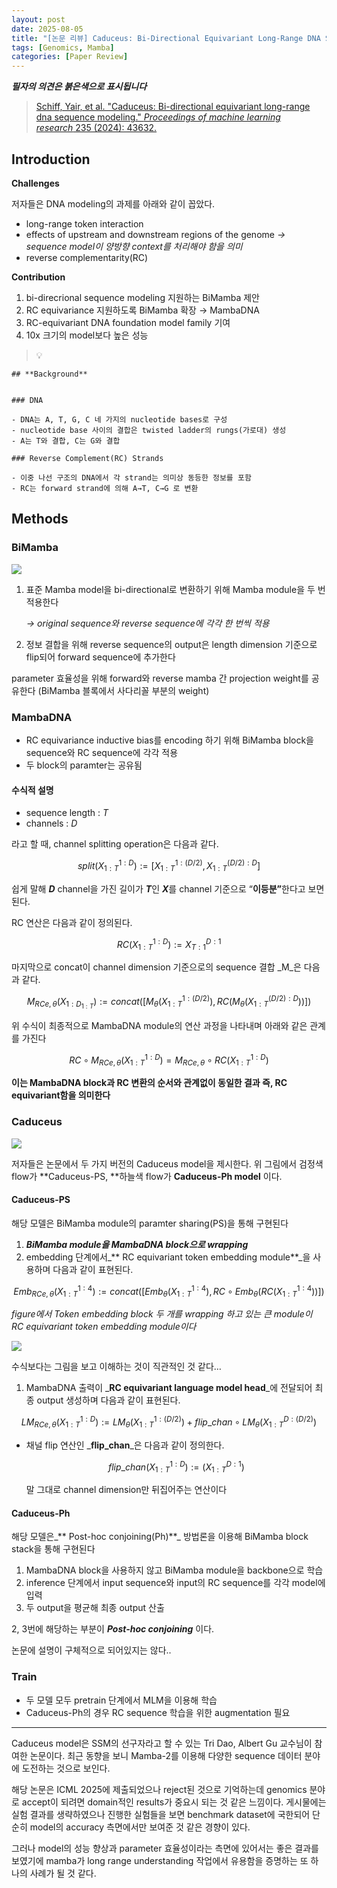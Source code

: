 ```yaml
---
layout: post
date: 2025-08-05
title: "[논문 리뷰] Caduceus: Bi-Directional Equivariant Long-Range DNA Sequence Modeling"
tags: [Genomics, Mamba]
categories: [Paper Review]
---
```


<span class="notion-red">_**필자의 의견은 붉은색으로 표시됩니다**_</span>


> [Schiff, Yair, et al. "Caduceus: Bi-directional equivariant long-range dna sequence modeling." ](https://pmc.ncbi.nlm.nih.gov/articles/PMC12189541/)[_Proceedings of machine learning research_](https://pmc.ncbi.nlm.nih.gov/articles/PMC12189541/)[ 235 (2024): 43632.](https://pmc.ncbi.nlm.nih.gov/articles/PMC12189541/)



## Introduction


**Challenges**


저자들은 DNA modeling의 과제를 아래와 같이 꼽았다.

- long-range token interaction
- effects of upstream and downstream regions of the genome 
_→ sequence model이 양방향 context를 처리해야 함을 의미_
- reverse complementarity(RC)

**Contribution**

1. bi-direcrional sequence modeling 지원하는 BiMamba 제안
1. RC equivariance 지원하도록 BiMamba 확장 → MambaDNA
1. RC-equivariant DNA foundation model family 기여
1. 10x 크기의 model보다 높은 성능

> 💡 


	## **Background**


	### DNA

	- DNA는 A, T, G, C 네 가지의 nucleotide bases로 구성
	- nucleotide base 사이의 결합은 twisted ladder의 rungs(가로대) 생성
	- A는 T와 결합, C는 G와 결합

	### Reverse Complement(RC) Strands

	- 이중 나선 구조의 DNA에서 각 strand는 의미상 동등한 정보를 포함
	- RC는 forward strand에 의해 A→T, C→G 로 변환


## Methods



### BiMamba


![](https://prod-files-secure.s3.us-west-2.amazonaws.com/542b861c-36a8-4051-84e5-8804b6728dba/2c247d59-7815-4980-99f0-8f0d21f445a7/image.png?X-Amz-Algorithm=AWS4-HMAC-SHA256&X-Amz-Content-Sha256=UNSIGNED-PAYLOAD&X-Amz-Credential=ASIAZI2LB466SCDZBG4D%2F20250829%2Fus-west-2%2Fs3%2Faws4_request&X-Amz-Date=20250829T110112Z&X-Amz-Expires=3600&X-Amz-Security-Token=IQoJb3JpZ2luX2VjEGMaCXVzLXdlc3QtMiJGMEQCID4Wbs395pndYDZdKKa%2BLSw%2FQlr3eplHmgA5GVpTFL3JAiBp1DS8hOARD5wcew9r%2BNMz1kvKO5bQnV%2FeX3WuuxtVoCqIBAi7%2F%2F%2F%2F%2F%2F%2F%2F%2F%2F8BEAAaDDYzNzQyMzE4MzgwNSIMV1kGUu722MTs%2F6NUKtwD%2Fm7TCAxozF7ovm7ddDVCihSV2FdGW%2BLq5%2FdJpIgheafL92x8t4%2BgvhxkrYB6BCUoqdbBOXeTYR0W%2FCrKIXAGLD%2BweXQfv33ut26OMMFk4b2BbxOZS%2BRxJZfztXFnGEkGy2BaO0nUhr0hewYlnhJg7KyO0rUb%2BZdbii6rnjJgbbKm95Mk5OQFL2%2BIPHe9LGym17mkgBNgdvxdiTjTyND2XXV8kk8h8a9N5Gb%2FjBrYEuKUv4NT5c7ogszDR9oDdbGuZuX9jpiWLeawIeBpXhJOK50%2BYzVqbd6UbSqJhvXm0UlnX1zb13YZ%2BV3MqWWfemAW6vQP4j%2FCCZKUvKnReEvI48nmNSfJp3k7dtX4rKY7Is%2Fuq40KNuNH9J0swSLd93ZABnfobTCVScR60w9VStgqqN6kJcGbAoiwj%2B8RJorv0jdILaMp0AcuM0WgCnTEfC1BTa5hujrz3k5OG4KUdJ8iXUGI%2BhkQqcwyMgoWgTSTrhlmNfaJF9NetuU2FXJsod0ooFSFm6mxXskQ4pNM4WegVvaplDIM%2FwZssyuUqJ%2F6%2Baa06DrSwnC%2FI8JWPUL%2BDUeRjys%2B%2FVKyXmRSBu0TLzrNQn8pf9IGk3Qs%2BcrbpbYmaxZcS1rh0%2B5Jn4ApmCEwi4LGxQY6pgEU%2FAio48aZjEl1yml28fRDKqjVbswxkgAq7nWhFyRFRtmAHf9P3AhUeMSuv1SMYTh4fvR9F25GlP47C4uJSOvBPNKjBxlO1scQf5QdYMMrhyBZwzqAWzmDvbD5djKmvgQlYvtllxqObJ1s64cUxkt8YZ%2BknfRdOIBT0HKlzyqal0%2BBHMxg6NWU9SNgOM2zljY%2F%2B0DWtV0HSFloVihhVYzjPDtNhx1B&X-Amz-Signature=c6634f6d2f7b8b2a92b16187bd4cc46a2540613e150950ccca382623de086767&X-Amz-SignedHeaders=host&x-amz-checksum-mode=ENABLED&x-id=GetObject)

1. 표준 Mamba model을 bi-directional로 변환하기 위해 Mamba module을 두 번 적용한다

	_→ original sequence와 reverse sequence에 각각 한 번씩 적용_

1. 정보 결합을 위해 reverse sequence의 output은 length dimension 기준으로 flip되어 forward sequence에 추가한다

parameter 효율성을 위해 forward와 reverse mamba 간 projection weight를 공유한다 (BiMamba 블록에서 사다리꼴 부분의 weight)



### MambaDNA

- RC equivariance inductive bias를 encoding 하기 위해 BiMamba block을 sequence와 RC sequence에 각각 적용
- 두 block의 paramter는 공유됨


#### 수식적 설명

- sequence length : _T_
- channels : _D_

라고 할 때,  channel splitting operation은 다음과 같다.


$$
split(X^{1:D}_{1:T}):=[X^{1:(D/2)}_{1:T},X^{(D/2):D}_{1:T}]
$$


<span class="notion-red">쉽게 말해 </span><span class="notion-red">_**D**_</span><span class="notion-red"> channel을 가진 길이가 </span><span class="notion-red">_**T**_</span><span class="notion-red">인 </span><span class="notion-red">_**X**_</span><span class="notion-red">를 channel 기준으로 “</span><span class="notion-red">**이등분”**</span><span class="notion-red">한다고 보면 된다.</span>


RC 연산은 다음과 같이 정의된다.


$$
RC(X^{1:D}_{1:T}):=X^{D:1}_{T:1}
$$


마지막으로 concat이 channel dimension 기준으로의 sequence 결합 _M_은 다음과 같다.


$$
M_{RCe,\theta}(X_{1:D_{1:T}}):=concat([M_{\theta}(X^{1:(D/2)}_{1:T}),RC(M_{\theta}(X^{(D/2):D}_{1:T}))])
$$


위 수식이 최종적으로 MambaDNA module의 연산 과정을 나타내며 아래와 같은 관계를 가진다


$$
RC\circ M_{RCe,\theta}(X^{1:D}_{1:T}) = M_{RCe,\theta} \circ RC(X^{1:D}_{1:T})
$$


**이는 MambaDNA block과 RC 변환의 순서와 관계없이 동일한 결과 즉, RC equivariant함을 의미한다**



### Caduceus


![](https://prod-files-secure.s3.us-west-2.amazonaws.com/542b861c-36a8-4051-84e5-8804b6728dba/f94a60d7-8145-473b-aef9-7c68d3ec604a/image.png?X-Amz-Algorithm=AWS4-HMAC-SHA256&X-Amz-Content-Sha256=UNSIGNED-PAYLOAD&X-Amz-Credential=ASIAZI2LB466SCDZBG4D%2F20250829%2Fus-west-2%2Fs3%2Faws4_request&X-Amz-Date=20250829T110112Z&X-Amz-Expires=3600&X-Amz-Security-Token=IQoJb3JpZ2luX2VjEGMaCXVzLXdlc3QtMiJGMEQCID4Wbs395pndYDZdKKa%2BLSw%2FQlr3eplHmgA5GVpTFL3JAiBp1DS8hOARD5wcew9r%2BNMz1kvKO5bQnV%2FeX3WuuxtVoCqIBAi7%2F%2F%2F%2F%2F%2F%2F%2F%2F%2F8BEAAaDDYzNzQyMzE4MzgwNSIMV1kGUu722MTs%2F6NUKtwD%2Fm7TCAxozF7ovm7ddDVCihSV2FdGW%2BLq5%2FdJpIgheafL92x8t4%2BgvhxkrYB6BCUoqdbBOXeTYR0W%2FCrKIXAGLD%2BweXQfv33ut26OMMFk4b2BbxOZS%2BRxJZfztXFnGEkGy2BaO0nUhr0hewYlnhJg7KyO0rUb%2BZdbii6rnjJgbbKm95Mk5OQFL2%2BIPHe9LGym17mkgBNgdvxdiTjTyND2XXV8kk8h8a9N5Gb%2FjBrYEuKUv4NT5c7ogszDR9oDdbGuZuX9jpiWLeawIeBpXhJOK50%2BYzVqbd6UbSqJhvXm0UlnX1zb13YZ%2BV3MqWWfemAW6vQP4j%2FCCZKUvKnReEvI48nmNSfJp3k7dtX4rKY7Is%2Fuq40KNuNH9J0swSLd93ZABnfobTCVScR60w9VStgqqN6kJcGbAoiwj%2B8RJorv0jdILaMp0AcuM0WgCnTEfC1BTa5hujrz3k5OG4KUdJ8iXUGI%2BhkQqcwyMgoWgTSTrhlmNfaJF9NetuU2FXJsod0ooFSFm6mxXskQ4pNM4WegVvaplDIM%2FwZssyuUqJ%2F6%2Baa06DrSwnC%2FI8JWPUL%2BDUeRjys%2B%2FVKyXmRSBu0TLzrNQn8pf9IGk3Qs%2BcrbpbYmaxZcS1rh0%2B5Jn4ApmCEwi4LGxQY6pgEU%2FAio48aZjEl1yml28fRDKqjVbswxkgAq7nWhFyRFRtmAHf9P3AhUeMSuv1SMYTh4fvR9F25GlP47C4uJSOvBPNKjBxlO1scQf5QdYMMrhyBZwzqAWzmDvbD5djKmvgQlYvtllxqObJ1s64cUxkt8YZ%2BknfRdOIBT0HKlzyqal0%2BBHMxg6NWU9SNgOM2zljY%2F%2B0DWtV0HSFloVihhVYzjPDtNhx1B&X-Amz-Signature=5e050e8adc7a8542dec1d09cc6aa8153ce2f98d50b8500cabbd87d35045fde27&X-Amz-SignedHeaders=host&x-amz-checksum-mode=ENABLED&x-id=GetObject)


저자들은 논문에서 두 가지 버전의 Caduceus model을 제시한다. 위 그림에서 검정색 flow가 **Caduceus-PS, **하늘색 flow가 **Caduceus-Ph model** 이다.



#### Caduceus-PS


해당 모델은 BiMamba module의 paramter sharing(PS)을 통해 구현된다

1. _**BiMamba module을 MambaDNA block으로 wrapping**_
1. embedding 단계에서_** RC equivariant token embedding module**_을 사용하며 다음과 같이 표현된다.

$$
Emb_{RCe,\theta}(X^{1:4}_{1:T}):=concat([Emb_{\theta}(X^{1:4}_{1:T}),RC \circ Emb_{\theta}(RC(X^{1:4}_{1:T}))])
$$


_figure에서 Token embedding block 두 개를 wrapping 하고 있는 큰 module이 RC equivariant token embedding module이다_


![](https://prod-files-secure.s3.us-west-2.amazonaws.com/542b861c-36a8-4051-84e5-8804b6728dba/b175e4da-71eb-4e91-8c23-a06dabe673c9/image.png?X-Amz-Algorithm=AWS4-HMAC-SHA256&X-Amz-Content-Sha256=UNSIGNED-PAYLOAD&X-Amz-Credential=ASIAZI2LB466SCDZBG4D%2F20250829%2Fus-west-2%2Fs3%2Faws4_request&X-Amz-Date=20250829T110112Z&X-Amz-Expires=3600&X-Amz-Security-Token=IQoJb3JpZ2luX2VjEGMaCXVzLXdlc3QtMiJGMEQCID4Wbs395pndYDZdKKa%2BLSw%2FQlr3eplHmgA5GVpTFL3JAiBp1DS8hOARD5wcew9r%2BNMz1kvKO5bQnV%2FeX3WuuxtVoCqIBAi7%2F%2F%2F%2F%2F%2F%2F%2F%2F%2F8BEAAaDDYzNzQyMzE4MzgwNSIMV1kGUu722MTs%2F6NUKtwD%2Fm7TCAxozF7ovm7ddDVCihSV2FdGW%2BLq5%2FdJpIgheafL92x8t4%2BgvhxkrYB6BCUoqdbBOXeTYR0W%2FCrKIXAGLD%2BweXQfv33ut26OMMFk4b2BbxOZS%2BRxJZfztXFnGEkGy2BaO0nUhr0hewYlnhJg7KyO0rUb%2BZdbii6rnjJgbbKm95Mk5OQFL2%2BIPHe9LGym17mkgBNgdvxdiTjTyND2XXV8kk8h8a9N5Gb%2FjBrYEuKUv4NT5c7ogszDR9oDdbGuZuX9jpiWLeawIeBpXhJOK50%2BYzVqbd6UbSqJhvXm0UlnX1zb13YZ%2BV3MqWWfemAW6vQP4j%2FCCZKUvKnReEvI48nmNSfJp3k7dtX4rKY7Is%2Fuq40KNuNH9J0swSLd93ZABnfobTCVScR60w9VStgqqN6kJcGbAoiwj%2B8RJorv0jdILaMp0AcuM0WgCnTEfC1BTa5hujrz3k5OG4KUdJ8iXUGI%2BhkQqcwyMgoWgTSTrhlmNfaJF9NetuU2FXJsod0ooFSFm6mxXskQ4pNM4WegVvaplDIM%2FwZssyuUqJ%2F6%2Baa06DrSwnC%2FI8JWPUL%2BDUeRjys%2B%2FVKyXmRSBu0TLzrNQn8pf9IGk3Qs%2BcrbpbYmaxZcS1rh0%2B5Jn4ApmCEwi4LGxQY6pgEU%2FAio48aZjEl1yml28fRDKqjVbswxkgAq7nWhFyRFRtmAHf9P3AhUeMSuv1SMYTh4fvR9F25GlP47C4uJSOvBPNKjBxlO1scQf5QdYMMrhyBZwzqAWzmDvbD5djKmvgQlYvtllxqObJ1s64cUxkt8YZ%2BknfRdOIBT0HKlzyqal0%2BBHMxg6NWU9SNgOM2zljY%2F%2B0DWtV0HSFloVihhVYzjPDtNhx1B&X-Amz-Signature=824081a605c8317d7ab837d04951e0c500628409dd4e7d5b2b202eb6a6cee57a&X-Amz-SignedHeaders=host&x-amz-checksum-mode=ENABLED&x-id=GetObject)


<span class="notion-red">수식보다는 그림을 보고 이해하는 것이 직관적인 것 같다…</span>

1. MambaDNA 출력이 _**RC equivariant language model head**_에 전달되어 최종 output 생성하며 다음과 같이 표현된다.

$$
LM_{RCe,\theta}(X^{1:D}_{1:T}):= LM_{\theta}(X^{1:(D/2)}_{1:T})+flip\_chan\circ LM_{\theta}(X^{D:(D/2)}_{1:T})
$$

- 채널 flip 연산인 _**flip\_chan**_은 다음과 같이 정의한다.

	$$
	flip\_chan(X^{1:D}_{1:T}):=(X^{D:1}_{1:T})
	$$


	말 그대로 channel dimension만 뒤집어주는 연산이다



#### Caduceus-Ph


해당 모델은_** Post-hoc conjoining(Ph)**_ 방법론을 이용해 BiMamba block stack을 통해 구현된다

1. MambaDNA block을 사용하지 않고 BiMamba module을 backbone으로 학습
1. inference 단계에서 input sequence와 input의 RC sequence를 각각 model에 입력
1. 두 output을 평균해 최종 output 산출

2, 3번에 해당하는 부분이 _**Post-hoc conjoining**_ 이다.


<span class="notion-red">논문에 설명이 구체적으로 되어있지는 않다..</span>



### Train

- 두 모델 모두 pretrain 단계에서 MLM을 이용해 학습
- Caduceus-Ph의 경우 RC sequence 학습을 위한 augmentation 필요

---


<span class="notion-red">Caduceus model은 SSM의 선구자라고 할 수 있는 Tri Dao, Albert Gu 교수님이 참여한 논문이다. 최근 동향을 보니 Mamba-2를 이용해 다양한 sequence 데이터 분야에 도전하는 것으로 보인다.</span>


<span class="notion-red">해당 논문은 ICML 2025에 제출되었으나 reject된 것으로 기억하는데 genomics 분야로 accept이 되려면 domain적인 results가 중요시 되는 것 같은 느낌이다. 게시물에는 실험 결과를 생략하였으나 진행한 실험들을 보면 benchmark dataset에 국한되어 단순히 model의 accuracy 측면에서만 보여준 것 같은 경향이 있다.</span>


<span class="notion-red">그러나 model의 성능 향상과 parameter 효율성이라는 측면에 있어서는 좋은 결과를 보였기에 mamba가 long range understanding 작업에서 유용함을 증명하는 또 하나의 사례가 될 것 같다.</span>

